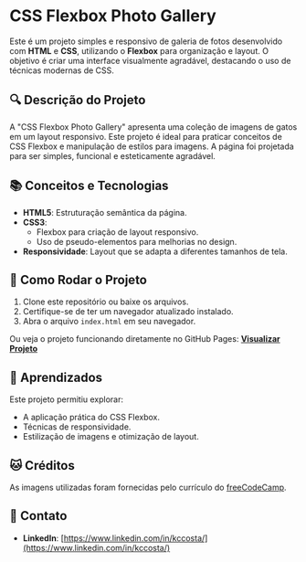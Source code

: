 # CSS Flexbox Photo Gallery

Este é um projeto simples e responsivo de galeria de fotos desenvolvido com **HTML** e **CSS**, utilizando o **Flexbox** para organização e layout. O objetivo é criar uma interface visualmente agradável, destacando o uso de técnicas modernas de CSS.

## 🔍 Descrição do Projeto

A "CSS Flexbox Photo Gallery" apresenta uma coleção de imagens de gatos em um layout responsivo. Este projeto é ideal para praticar conceitos de CSS Flexbox e manipulação de estilos para imagens. A página foi projetada para ser simples, funcional e esteticamente agradável.

## 📚 Conceitos e Tecnologias

- **HTML5**: Estruturação semântica da página.
- **CSS3**:
  - Flexbox para criação de layout responsivo.
  - Uso de pseudo-elementos para melhorias no design.
- **Responsividade**: Layout que se adapta a diferentes tamanhos de tela.

## 🚀 Como Rodar o Projeto

1. Clone este repositório ou baixe os arquivos.
2. Certifique-se de ter um navegador atualizado instalado.
3. Abra o arquivo `index.html` em seu navegador.

Ou veja o projeto funcionando diretamente no GitHub Pages: **[Visualizar Projeto](https://k-ccosta.github.io/Photo-Gallery/)**

## 🧠 Aprendizados

Este projeto permitiu explorar:
- A aplicação prática do CSS Flexbox.
- Técnicas de responsividade.
- Estilização de imagens e otimização de layout.

## 🐱 Créditos

As imagens utilizadas foram fornecidas pelo currículo do [freeCodeCamp](https://www.freecodecamp.org/).

## 📧 Contato

- **LinkedIn**: [https://www.linkedin.com/in/kccosta/](https://www.linkedin.com/in/kccosta/)
